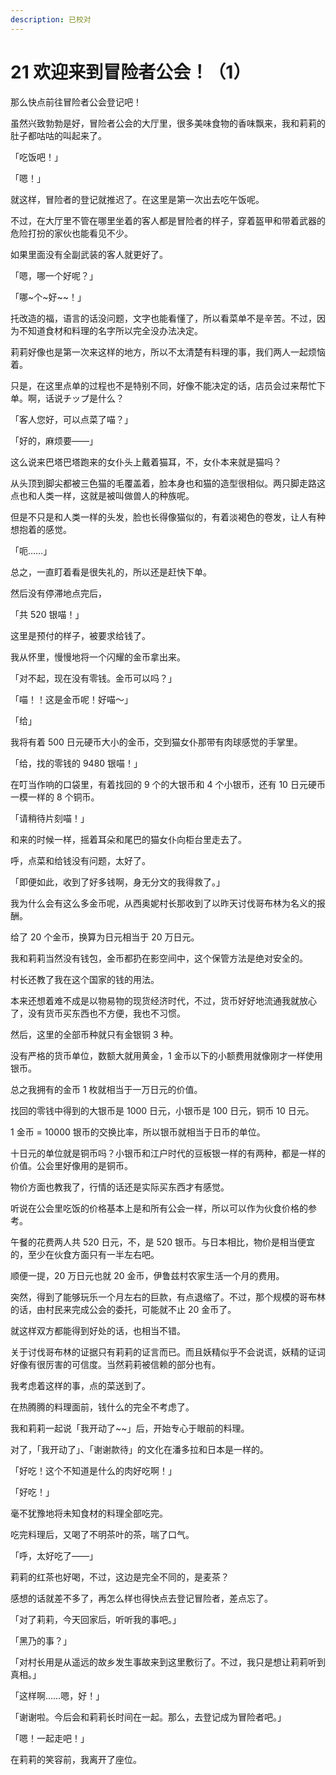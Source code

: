 ```yaml
---
description: 已校对
---
```


# 21 欢迎来到冒险者公会！（1）

那么快点前往冒险者公会登记吧！

虽然兴致勃勃是好，冒险者公会的大厅里，很多美味食物的香味飘来，我和莉莉的肚子都咕咕的叫起来了。

「吃饭吧！」

「嗯！」

就这样，冒险者的登记就推迟了。在这里是第一次出去吃午饭呢。

不过，在大厅里不管在哪里坐着的客人都是冒险者的样子，穿着盔甲和带着武器的危险打扮的家伙也能看见不少。

如果里面没有全副武装的客人就更好了。

「嗯，哪一个好呢？」

「哪~个~好~~！」

托改造的福，语言的话没问题，文字也能看懂了，所以看菜单不是辛苦。不过，因为不知道食材和料理的名字所以完全没办法决定。

莉莉好像也是第一次来这样的地方，所以不太清楚有料理的事，我们两人一起烦恼着。

只是，在这里点单的过程也不是特别不同，好像不能决定的话，店员会过来帮忙下单。啊，话说チップ是什么？

「客人您好，可以点菜了喵？」

「好的，麻烦要——」

这么说来巴塔巴塔跑来的女仆头上戴着猫耳，不，女仆本来就是猫吗？

从头顶到脚尖都被三色猫的毛覆盖着，脸本身也和猫的造型很相似。两只脚走路这点也和人类一样，这就是被叫做兽人的种族呢。

但是不只是和人类一样的头发，脸也长得像猫似的，有着淡褐色的卷发，让人有种想抱着的感觉。

「呃……」

总之，一直盯着看是很失礼的，所以还是赶快下单。

然后没有停滞地点完后，

「共 520 银喵！」

这里是预付的样子，被要求给钱了。

我从怀里，慢慢地将一个闪耀的金币拿出来。

「对不起，现在没有零钱。金币可以吗？」

「喵！！这是金币呢！好喵～」

「给」

我将有着 500 日元硬币大小的金币，交到猫女仆那带有肉球感觉的手掌里。

「给，找的零钱的 9480 银喵！」

在叮当作响的口袋里，有着找回的 9 个的大银币和 4 个小银币，还有 10 日元硬币一模一样的 8 个铜币。

「请稍待片刻喵！」

和来的时候一样，摇着耳朵和尾巴的猫女仆向柜台里走去了。

呼，点菜和给钱没有问题，太好了。

「即便如此，收到了好多钱啊，身无分文的我得救了。」

我为什么会有这么多金币呢，从西奥妮村长那收到了以昨天讨伐哥布林为名义的报酬。

给了 20 个金币，换算为日元相当于 20 万日元。

我和莉莉当然没有钱包，金币都扔在影空间中，这个保管方法是绝对安全的。

村长还教了我在这个国家的钱的用法。

本来还想着难不成是以物易物的现货经济时代，不过，货币好好地流通我就放心了，没有货币买东西也不方便，我也不习惯。

然后，这里的全部币种就只有金银铜 3 种。

没有严格的货币单位，数额大就用黄金，1 金币以下的小额费用就像刚才一样使用银币。

总之我拥有的金币 1 枚就相当于一万日元的价值。

找回的零钱中得到的大银币是 1000 日元，小银币是 100 日元，铜币 10 日元。

1 金币 = 10000 银币的交换比率，所以银币就相当于日币的单位。

十日元的单位就是铜币吗？小银币和江户时代的豆板银一样的有两种，都是一样的价值。公会里好像用的是铜币。

物价方面也教我了，行情的话还是实际买东西才有感觉。

听说在公会里吃饭的价格基本上是和所有公会一样，所以可以作为伙食价格的参考。

午餐的花费两人共 520 日元，不，是 520 银币。与日本相比，物价是相当便宜的，至少在伙食方面只有一半左右吧。

顺便一提，20 万日元也就 20 金币，伊鲁兹村农家生活一个月的费用。

突然，得到了能够玩乐一个月左右的巨款，有点退缩了。不过，那个规模的哥布林的话，由村民来完成公会的委托，可能就不止 20 金币了。

就这样双方都能得到好处的话，也相当不错。

关于讨伐哥布林的证据只有莉莉的证言而已。而且妖精似乎不会说谎，妖精的证词好像有很厉害的可信度。当然莉莉被信赖的部分也有。

我考虑着这样的事，点的菜送到了。

在热腾腾的料理面前，钱什么的完全不考虑了。

我和莉莉一起说「我开动了~~」后，开始专心于眼前的料理。

对了，「我开动了」、「谢谢款待」的文化在潘多拉和日本是一样的。

「好吃！这个不知道是什么的肉好吃啊！」

「好吃！」

毫不犹豫地将未知食材的料理全部吃完。

吃完料理后，又喝了不明茶叶的茶，喘了口气。

「呼，太好吃了——」

莉莉的红茶也好喝，不过，这边是完全不同的，是麦茶？

感想的话就差不多了，再怎么样也得快点去登记冒险者，差点忘了。

「对了莉莉，今天回家后，听听我的事吧。」

「黑乃的事？」

「对村长用是从遥远的故乡发生事故来到这里敷衍了。不过，我只是想让莉莉听到真相。」

「这样啊……嗯，好！」

「谢谢啦。今后会和莉莉长时间在一起。那么，去登记成为冒险者吧。」

「嗯！一起走吧！」

在莉莉的笑容前，我离开了座位。
